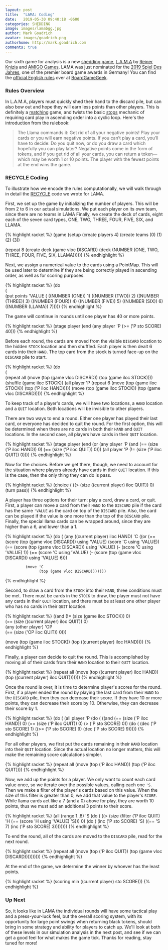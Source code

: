 ```yaml
---
layout: post
title:  "LAMA: Coding"
date:   2019-05-30 09:40:18 -0600
categories: SHEDDING
image: images/lamabgg.jpg
author: Mark Goadrich
avatar: images/goadrich.png
authorhome: http://mark.goadrich.com
comments: true
---
```


Our sixth game for analysis is a new [shedding game](https://www.pagat.com/class/shed.html), 
[L.A.M.A](https://boardgamegeek.com/boardgame/266083/lama) by
[Reiner Knizia](https://en.wikipedia.org/wiki/Reiner_Knizia) and 
[AMIGO Games](https://www.amigo.games/).  LAMA was just nominated for the 
[2019 Spiel Des Jahres](https://www.spiel-des-jahres.com/de/hier-sind-die-nominierten-2019), 
one of the premier board game awards in Germany!
You can find the [official English rules](https://boardgamegeek.com/filepage/180052/lama-official-rules)
over at [BoardGameGeek](https://boardgamegeek.com).

### Rules Overview

In L.A.M.A, players must quickly shed
their hand to the discard pile, but can also bow out and hope they will 
earn less points than other players. 
This is definitely a [matching](https://www.pagat.com/class/match.html) game, 
and twists the basic [stops](https://www.pagat.com/stops/) mechanic of requiring 
card play in ascending order into a cyclic loop.
Here's the introduction from the rulebook:

>The Llama commands it: Get rid of all your negative points! Play your cards or
you will earn negative points. If you can’t play a card, you’ll have to decide:
Do you quit now, or do you draw a card which hopefully you can play later?
Negative points come in the form of tokens, and if you get rid of all your
cards, you can return a token—which may be worth 1 or 10 points. The player
with the fewest points at the end wins the game.

### RECYCLE Coding

To illustrate how we encode the rules computationally, we will
walk through in detail the [RECYCLE](https://cardstock.readthedocs.io/en/latest/recycle/index.html) 
code we wrote for LAMA. 

First, we set up the game by initializing the number of players. This will be from 2 to 6 in our actual
simulations. We put each player on its own team, since there are no teams in LAMA Finally,
we create the deck of cards, eight each of the seven card types, ONE, TWO, THREE, FOUR, 
FIVE, SIX, and LLAMA.

{% highlight racket %}
(game
 (setup
  (create players 4)
  (create teams (0) (1) (2) (3))
  
  (repeat 8 (create deck (game vloc DISCARD) 
     (deck (NUMBER (ONE, TWO, THREE, FOUR, FIVE, SIX, LLAMA))))))
{% endhighlight %}

Next, we assign a numerical value to the cards using a PointMap. This will be used later to determine if they
are being correctly played in ascending order, as well as for scoring purposes.

{% highlight racket %}
 (do    
     (   
      (put points 'VALUE
           (
            ((NUMBER (ONE)) 1)
            ((NUMBER (TWO)) 2)
            ((NUMBER (THREE)) 3)
            ((NUMBER (FOUR)) 4)
            ((NUMBER (FIVE)) 5)
            ((NUMBER (SIX)) 6)
            ((NUMBER (LLAMA)) 7)))))
{% endhighlight %}

The game will continue in rounds until one player has 40 or more points.

{% highlight racket %}
 (stage player 
        (end 
         (any player 'P
              (>= ('P sto SCORE) 40))) 
{% endhighlight %}

Before each round, the cards are moved from the visible `DISCARD` location to 
the hidden `STOCK` location and then shuffled. Each player is then dealt 6 
cards into their `HAND`. The top card from the stock is turned face-up on the 
`DISCARD` pile to start.

{% highlight racket %}
  (do    
     (            
      (repeat all
              (move (top (game vloc DISCARD))
                    (top (game iloc STOCK))))
      (shuffle (game iloc STOCK))
      (all player 'P
           (repeat 6
                   (move (top (game iloc STOCK))
                         (top ('P iloc HAND)))))
      (move (top (game iloc STOCK))
            (top (game vloc DISCARD)))))
{% endhighlight %}

To keep track of a player's cards, we will have two locations, a `HAND` location and 
a `QUIT` location. Both locations will be invisible to other players.

There are two ways to end a round. Either one player has played their last card, or 
everyone has decided to quit the round. For the first option, this will
be determined when there are no cards in both their `HAND`
and `QUIT` locations. In the second case, all players have cards in their `QUIT` location.

{% highlight racket %}
 (stage player
        (end (or (any player 'P
                      (and (== (size ('P iloc HAND)) 0)
                           (== (size ('P iloc QUIT)) 0)))
                 (all player 'P
                      (!= (size ('P iloc QUIT)) 0))))
{% endhighlight %}

Now for the choices. Before we get there, though, we need to account for 
the situation where players already have cards
in their `QUIT` location. If this is the case, then the only thing they can do is pass.

{% highlight racket %}
(choice
 (
  ((> (size ((current player) iloc QUIT)) 0)
   (turn pass))
{% endhighlight %}

A player has three options for their turn: play a card, draw a card, or quit. First,
a player can move a card from their `HAND` to the `DISCARD` pile 
if the card has the same `'VALUE` as the 
card on top of the `DISCARD` pile. Also, the card can be played if the value is one more
than the top of the `DISCARD` pile. Finally, the special llama cards can be wrapped around,
since they are higher than a 6, and lower than a 1.

{% highlight racket %}
  (do
      (
       (any ((current player) iloc HAND) 'C
            ((or (== (score (top (game vloc DISCARD)) using 'VALUE) 
                    (score 'C using 'VALUE))
                (== (score (top (game vloc DISCARD)) using 'VALUE) 
                    (- (score 'C using 'VALUE) 1))
                (== (score 'C using 'VALUE) 
                    (- (score (top (game vloc DISCARD)) using 'VALUE) 6)))
             
             (move 'C 
                   (top (game vloc DISCARD)))))))
{% endhighlight %}

Second, to draw a card from the `STOCK` into their `HAND`, three conditions must be met.
There must be cards in the `STOCK` to draw, the player must not have any cards in
their `QUIT` location, and there must be at least one other player who has no 
cards in their `QUIT` location.

{% highlight racket %}
  ((and (!= (size (game iloc STOCK)) 0)  
        (== (size ((current player) iloc QUIT)) 0)  
        (any (other player) 'OP  
             (== (size ('OP iloc QUIT)) 0)))
                         
   (move (top (game iloc STOCK))
         (top ((current player) iloc HAND))))
{% endhighlight %}

Finally, a player can decide to quit the round. This is accomplished by moving all
of their cards from their `HAND` location to their `QUIT` location.

{% highlight racket %}
  (repeat all
          (move (top ((current player) iloc HAND))
                (top ((current player) iloc QUIT)))))))
{% endhighlight %}

Once the round is over, it is time to determine player's scores for the round.
First, if a player ended the round by playing the last card from their `HAND` to the
`DISCARD` pile, then they can decrease their score. If they have 10 or more points, they 
can decrease their score by 10. Otherwise, they can decrease their score by 1.

{% highlight racket %}
 (do 
     (
      (all player 'P
           (do
               (
                ((and (== (size ('P iloc HAND)) 0)
                      (== (size ('P iloc QUIT)) 0)
                      (> ('P sto SCORE) 0))
                 (do
                     (
                      (dec ('P sto SCORE) 1)
                      ((>= ('P sto SCORE) 9)
                       (dec ('P sto SCORE) 9)))))
{% endhighlight %}

For all other players, we first put the cards remaining in their `HAND` location into 
their `QUIT` location. Since the actual location no longer matters, this will
make the remaining score calculations simpler.

{% highlight racket %}
(repeat all
        (move (top ('P iloc HAND))
              (top ('P iloc QUIT))))
{% endhighlight %}

Now, we add up the points for a player. We only want to count each card value once, 
so we iterate over the possible values, calling each one `'S`. Then we make a filter
of the player's cards based on this value. When the size of this filter is
greater than 0, we add that value to the player's `SCORE`. While llama cards act like a
7 (and a 0) above for play, they are worth 10 points, thus we must add an additional 3 points to
their score.

{% highlight racket %}
(all (range 1..8) 'S
     (do 
         (
          ((> (size (filter ('P iloc QUIT) 'H (== (score 'H using 'VALUE) 'S))) 0)
           (do
               (
                (inc ('P sto SCORE) 'S)
                ((== 'S 7)
                 (inc ('P sto SCORE) 3))))))))
{% endhighlight %}

To end the round, all of the cards are moved to the `DISCARD` pile, read for the next round.

{% highlight racket %}
                (repeat all
                        (move (top ('P iloc QUIT))
                              (top (game vloc DISCARD))))))))))
{% endhighlight %}

At the end of the game, we determine the winner by whoever has the least points.

{% highlight racket %}
 (scoring min ((current player) sto SCORE)))
{% endhighlight %}
 
### Up Next

So, it looks like in LAMA the individual rounds will have some tactical play and a 
press-your-luck feel, but the overall scoring system, with its opportunity for large point swings
when returning black tokens, should bring in some strategy and ability for players to catch
up. We'll look at both of these levels in our simulation analysis in the next post, and see if 
we can get a good feel for what makes the game tick. Thanks for reading, stay tuned for more!